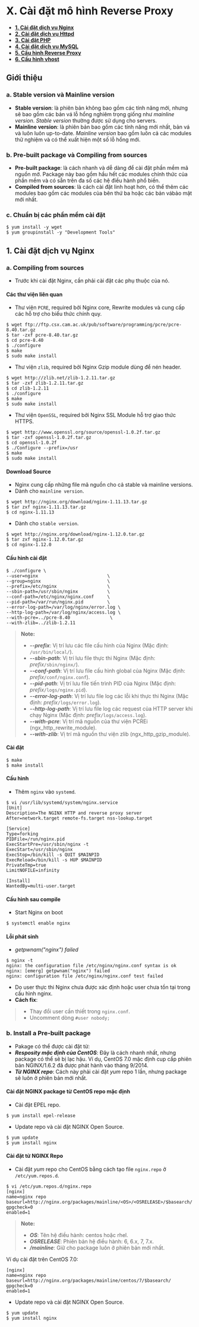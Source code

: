 # X. Cài đặt mô hình Reverse Proxy

* **[1. Cài đặt dịch vụ Nginx](README.md#chapter-1)**
* **[2. Cài đặt dịch vụ Httpd](README2.md#chapter-2)**
* **[3. Cài đặt PHP](README3.md#chapter-3)**
* **[4. Cài đặt dịch vụ MySQL](README4.md#chapter-4)**
* **[5. Cấu hình Reverse Proxy](README5.md#chapter-5)**
* **[6. Cấu hình vhost](README6.md#chapter-6)**

<a name="chapter-0"></a>
## Giới thiệu

### a. Stable version và Mainline version

- **Stable version**: là phiên bản không bao gồm các tính năng mới, nhưng sẽ bao gồm các bản vá lỗ hổng nghiêm trọng giống như *mainline version*. *Stable version* thường được sử dụng cho servers.
- **Mainline version**: là phiên bản bao gồm các tính năng mới nhất, bản vá và luôn luôn up-to-date. *Mainline version* bao gồm luôn cả các modules thử nghiệm và có thể xuất hiện một số lỗ hổng mới.

### b. Pre-built package và Compiling from sources

- **Pre-built package**: là cách nhanh và dễ dàng để cài đặt phần mềm mã nguồn mở. Package này bao gồm hầu hết các modules chính thức của phần mềm và có sẵn trên đa số các hệ điều hành phổ biến.
- **Compiled from sources**: là cách cài đặt linh hoạt hơn, có thể thêm các modules bao gồm các modules của bên thứ ba hoặc các bản vábảo mật mới nhất.

### c. Chuẩn bị các phần mềm cài đặt

```
$ yum install -y wget
$ yum groupinstall -y "Development Tools"
```

<a name="chapter-1"></a>
## 1. Cài đặt dịch vụ Nginx

### a. Compiling from sources

- Trước khi cài đặt Nginx, cần phải cài đặt các phụ thuộc của nó.

#### Các thư viện liên quan

- Thư viện `PCRE`, required bởi Nginx core, Rewrite modules và cung cấp các hỗ trợ cho biểu thức chính quy.
```
$ wget ftp://ftp.csx.cam.ac.uk/pub/software/programming/pcre/pcre-8.40.tar.gz
$ tar -zxf pcre-8.40.tar.gz
$ cd pcre-8.40
$ ./configure
$ make
$ sudo make install
```
- Thư viện `zlib`, required bởi Nginx Gzip module dùng để nén header.
```
$ wget http://zlib.net/zlib-1.2.11.tar.gz
$ tar -zxf zlib-1.2.11.tar.gz
$ cd zlib-1.2.11
$ ./configure
$ make
$ sudo make install
```
- Thư viện `OpenSSL`, required bởi Nginx SSL Module hỗ trợ giao thức HTTPS.
```
$ wget http://www.openssl.org/source/openssl-1.0.2f.tar.gz
$ tar -zxf openssl-1.0.2f.tar.gz
$ cd openssl-1.0.2f
$ ./Configure --prefix=/usr
$ make
$ sudo make install
```

#### Download  Source

- Nginx cung cấp những file mã nguồn cho cả stable và mainline versions.
- Dành cho `mainline version`.
```
$ wget http://nginx.org/download/nginx-1.11.13.tar.gz
$ tar zxf nginx-1.11.13.tar.gz
$ cd nginx-1.11.13
```
- Dành cho `stable version`.
```
$ wget http://nginx.org/download/nginx-1.12.0.tar.gz
$ tar zxf nginx-1.12.0.tar.gz
$ cd nginx-1.12.0
```

#### Cấu hình cài đặt
```
$ ./configure \
--user=nginx                          \
--group=nginx                         \
--prefix=/etc/nginx                   \
--sbin-path=/usr/sbin/nginx           \
--conf-path=/etc/nginx/nginx.conf     \
--pid-path=/var/run/nginx.pid         \
--error-log-path=/var/log/nginx/error.log \
--http-log-path=/var/log/nginx/access.log \
--with-pcre=../pcre-8.40               \
--with-zlib=../zlib-1.2.11
```
> **Note:**
>
> - ***--prefix***: Vị trí lưu các file cấu hình của Nginx (Mặc định: `/usr/bin/local/`).
> - ***--sbin-path***: Vị trí lưu file thực thi Nginx (Mặc định: *prefix*`/sbin/nginx/`).
> - ***--conf-path***: Vị trí lưu file cấu hình global của Nginx (Mặc định: *prefix*`/conf/nginx.conf`).
> - ***--pid-path***: Vị trí lưu file tiến trình PID của Nginx (Mặc định: *prefix*`/logs/nginx.pid`).
> - ***--error-log-path***: Vị trí lưu file log các lỗi khi thực thi Nginx (Mặc định: *prefix*`/logs/error.log`).
> - ***--http-log-path***: Vị trí lưu file log các request của HTTP server khi chạy Nginx (Mặc định: *prefix*`/logs/access.log`).
> - ***--with-pcre***: Vị trí mã nguồn của thư viện PCREi (ngx_http_rewrite_module).
> - ***--with-zlib***: Vị trí mã nguồn thư viện zlib (ngx_http_gzip_module).

#### Cài đặt
```
$ make
$ make install
```

#### Cấu hình

- Thêm `nginx` vào `systemd`.
```
$ vi /usr/lib/systemd/system/nginx.service
[Unit]
Description=The NGINX HTTP and reverse proxy server
After=network.target remote-fs.target nss-lookup.target

[Service]
Type=forking
PIDFile=/run/nginx.pid
ExecStartPre=/usr/sbin/nginx -t
ExecStart=/usr/sbin/nginx
ExecStop=/bin/kill -s QUIT $MAINPID
ExecReload=/bin/kill -s HUP $MAINPID
PrivateTmp=true
LimitNOFILE=infinity

[Install]
WantedBy=multi-user.target
```

#### Cấu hình sau compile

- Start Nginx on boot
```
$ systemctl enable nginx
```

#### Lỗi phát sinh

- *getpwnam("nginx") failed*
```
$ nginx -t
nginx: the configuration file /etc/nginx/nginx.conf syntax is ok
nginx: [emerg] getpwnam("nginx") failed
nginx: configuration file /etc/nginx/nginx.conf test failed
```
 - Do user thực thi Nginx chưa được xác định  hoặc user chưa tồn tại trong cấu hình nginx.
  - **Cách fix**:
  > - Thay đổi user cần thiết trong `nginx.conf`.
  > - Uncomment dòng `#user nobody;`

### b. Install a Pre-built package

- Pakage có thể được cài đặt từ:
 - ***Resposity mặc định của CentOS***: Đây là cách nhanh nhất, nhưng package có thể sẽ bị lạc hậu. Ví dụ, CentOS 7.0 mặc định cup cấp phiên bản NGINX/1.6.2 đã được phát hành vào tháng 9/2014.
 - ***Từ NGINX repo***: Cách này phải cài đặt *yum* repo 1 lần, nhưng package sẽ luôn ở phiên bản mới nhất.

#### Cài đặt NGINX package từ CentOS repo mặc định

- Cài đặt EPEL repo.
```
$ yum install epel-release
```

- Update repo và cài đặt NGINX Open Source.
```
$ yum update
$ yum install nginx
```

#### Cài đặt từ NGINX Repo

- Cài đặt *yum* repo cho CentOS bằng cách tạo file `nginx.repo` ở `/etc/yum.repos.d`.
```
$ vi /etc/yum.repos.d/nginx.repo
[nginx]
name=nginx repo
baseurl=http://nginx.org/packages/mainline/<OS>/<OSRELEASE>/$basearch/
gpgcheck=0
enabled=1
```
> **Note:**
>
> - ***OS***: Tên hệ điều hành: centos hoặc rhel.
> - ***OSRELEASE***: Phiên bản hệ điều hành: 6, 6.x, 7, 7.x.
> - ***/mainline***: Giữ cho package luôn ở phiên bản mới nhất.

Ví dụ cài đặt trên CentOS 7.0:
```
[nginx]
name=nginx repo
baseurl=http://nginx.org/packages/mainline/centos/7/$basearch/
gpgcheck=0
enabled=1
```

- Update repo và cài đặt NGINX Open Source.
```
$ yum update
$ yum install nginx
```
